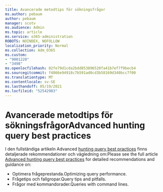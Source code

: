 ```yaml
---
title: Avancerade metodtips för sökningsfrågor
ms.author: pebaum
author: pebaum
manager: scotv
ms.audience: Admin
ms.topic: article
ms.service: o365-administration
ROBOTS: NOINDEX, NOFOLLOW
localization_priority: Normal
ms.collection: Adm_O365
ms.custom:
- "9001220"
- "3498"
ms.openlocfilehash: 02fe79d1cda2bdd853896520fa41b7ef7f9becb4
ms.sourcegitcommit: f4866e94918c7b591ad0cd3b58169d340bcc7f00
ms.translationtype: MT
ms.contentlocale: sv-SE
ms.lasthandoff: 05/19/2021
ms.locfileid: "52542983"
---
```

# <a name="advanced-hunting-query-best-practices"></a><span data-ttu-id="aefd4-102">Avancerade metodtips för sökningsfrågor</span><span class="sxs-lookup"><span data-stu-id="aefd4-102">Advanced hunting query best practices</span></span>

<span data-ttu-id="aefd4-103">I den fullständiga artikeln Advanced [hunting query best practices](/windows/security/threat-protection/microsoft-defender-atp/advanced-hunting-best-practices#optimize-query-performance) finns detaljerade rekommendationer och vägledning om:</span><span class="sxs-lookup"><span data-stu-id="aefd4-103">Please see the full article [Advanced hunting query best practices](/windows/security/threat-protection/microsoft-defender-atp/advanced-hunting-best-practices#optimize-query-performance) for detailed recommendations and guidance on:</span></span>
- <span data-ttu-id="aefd4-104">Optimera frågeprestanda.</span><span class="sxs-lookup"><span data-stu-id="aefd4-104">Optimizing query performance.</span></span>
- <span data-ttu-id="aefd4-105">Frågetips och fallgropar.</span><span class="sxs-lookup"><span data-stu-id="aefd4-105">Query tips and pitfalls.</span></span>
- <span data-ttu-id="aefd4-106">Frågor med kommandorader.</span><span class="sxs-lookup"><span data-stu-id="aefd4-106">Queries with command lines.</span></span>


